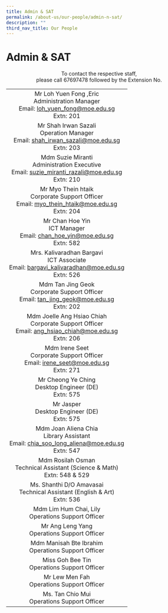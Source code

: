 ```yaml
---
title: Admin & SAT
permalink: /about-us/our-people/admin-n-sat/
description: ""
third_nav_title: Our People
---
```

# Admin &amp; SAT

<center>To contact the respective staff,<br>please call 67697478 followed by the Extension No.</center>

| |
|:---:|
| Mr Loh Yuen Fong ,Eric<br>Administration Manager<br>Email: [loh_yuen_fong@moe.edu.sg](mailto:loh_yuen_fong@moe.edu.sg)<br>Extn: 201 |
| Mr Shah Irwan Sazali<br>Operation Manager<br>Email: [shah_irwan_sazali@moe.edu.sg](mailto:shah_irwan_sazali@moe.edu.sg)<br>Extn: 203 |
| Mdm Suzie Miranti<br>Administration Executive<br>Email: [suzie_miranti_razali@moe.edu.sg](mailto:suzie_miranti_razali@moe.edu.sg)<br>Extn: 210 |
| Mr Myo Thein htaik<br>Corporate Support Officer<br>Email: [myo_thein_htaik@moe.edu.sg](mailto:myo_thein_htaik@moe.edu.sg)<br>Extn: 204 |
| Mr Chan Hoe Yin<br>ICT Manager<br>Email: [chan_hoe_yin@moe.edu.sg](mailto:chan_hoe_yin@moe.edu.sg)<br>Extn: 582 |
| Mrs. Kalivaradhan Bargavi<br>ICT Associate<br>Email: [bargavi_kalivaradhan@moe.edu.sg](mailto:bargavi_kalivaradhan@moe.edu.sg)<br>Extn: 526 |
| Mdm Tan Jing Geok<br>Corporate Support Officer<br>Email: [tan_jing_geok@moe.edu.sg](mailto:tan_jing_geok@moe.edu.sg)<br>Extn: 202 |
|    Mdm Joelle Ang Hsiao Chiah<br>Corporate Support Officer<br>Email: [ang_hsiao_chiah@moe.edu.sg](mailto:ang_hsiao_chiah@moe.edu.sg)<br>Extn: 206   |
|Mdm Irene Seet<br>Corporate Support Officer<br>Email: [irene_seet@moe.edu.sg](mailto:irene_seet@moe.edu.sg)<br>Extn: 271
| Mr Cheong Ye Ching<br>Desktop Engineer (DE)<br>Extn: 575 |
| Mr Jasper<br>Desktop Engineer (DE)<br>Extn: 575 |
| Mdm Joan Aliena Chia<br>Library Assistant<br>Email: [chia_soo_long_aliena@moe.edu.sg](mailto:chia_soo_long_aliena@moe.edu.sg)<br>Extn: 547 |
| Mdm Rosilah Osman<br>Technical Assistant (Science &amp; Math)<br>Extn: 548 &amp; 529 |
| Ms. Shanthi D/O Amavasai<br>Technical Assistant (English &amp; Art)<br>Extn: 536 |
| Mdm Lim Hum Chai, Lily<br>Operations Support Officer |
| Mr Ang Leng Yang<br>Operations Support Officer |
| Mdm Manisah Bte Ibrahim<br>Operations Support Officer |
| Miss Goh Bee Tin<br>Operations Support Officer |
| Mr Lew Men Fah<br>Operations Support Officer |
| Ms. Tan Chio Mui<br>Operations Support Officer |